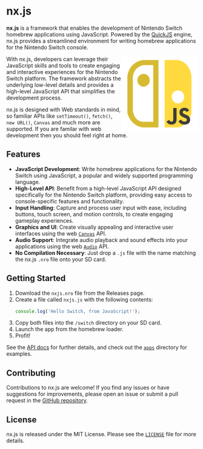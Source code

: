 # nx.js

**nx.js** is a framework that enables the development of Nintendo Switch
homebrew applications using JavaScript. Powered by the [QuickJS][] engine,
nx.js provides a streamlined environment for writing homebrew applications
for the Nintendo Switch console.

<img align="right" width="200" height="200" src="./assets/logo.png">

With nx.js, developers can leverage their JavaScript skills and tools to
create engaging and interactive experiences for the Nintendo Switch platform.
The framework abstracts the underlying low-level details and provides a
high-level JavaScript API that simplifies the development process.

nx.js is designed with Web standards in mind, so familiar APIs like
`setTimeout()`, `fetch()`, `new URL()`, `Canvas` and much more are
supported. If you are familar with web development then you should feel
right at home.

## Features

-   **JavaScript Development**: Write homebrew applications for the Nintendo Switch using JavaScript, a popular and widely supported programming language.
-   **High-Level API**: Benefit from a high-level JavaScript API designed specifically for the Nintendo Switch platform, providing easy access to console-specific features and functionality.
-   **Input Handling**: Capture and process user input with ease, including buttons, touch screen, and motion controls, to create engaging gameplay experiences.
-   **Graphics and UI**: Create visually appealing and interactive user interfaces using the web [`Canvas`](https://developer.mozilla.org/en-US/docs/Web/API/Canvas_API) API.
-   **Audio Support**: Integrate audio playback and sound effects into your applications using the web [`Audio`](https://developer.mozilla.org/en-US/docs/Web/API/HTMLAudioElement/Audio) API.
-   **No Compilation Necessary**: Just drop a `.js` file with the name matching the nx.js `.nro` file onto your SD card.

## Getting Started

1. Download the `nxjs.nro` file from the Releases page.
1. Create a file called `nxjs.js` with the following contents:
    ```javascript
    console.log('Hello Switch, from JavaScript!');
    ```
1. Copy both files into the `/switch` directory on your SD card.
1. Launch the app from the homebrew loader.
1. Profit!

See the [API docs](./docs/globals.md) for further details, and check out the [`apps`](./apps) directory for examples.

## Contributing

Contributions to nx.js are welcome! If you find any issues or have
suggestions for improvements, please open an issue or submit a
pull request in the [GitHub repository](https://github.com/TooTallNate/nx.js).

## License

nx.js is released under the MIT License. Please see
the [`LICENSE`](./LICENSE) file for more details.

[QuickJS]: https://bellard.org/quickjs/
